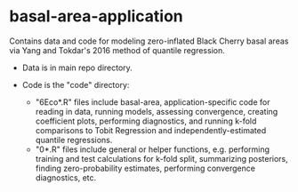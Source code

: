 # basal-area-application

Contains data and code for modeling zero-inflated Black Cherry basal areas via Yang and Tokdar's 2016 method of quantile regression.

* Data is in main repo directory.

* Code is the "code" directory:
   - "6Eco*.R" files include basal-area, application-specific code for reading in data, running models,
   assessing convergence, creating coefficient plots, performing diagnostics, and running k-fold comparisons
   to Tobit Regression and independently-estimated quantile regressions.
   - "0*.R" files include general or helper functions, e.g. performing training and test calculations for
   k-fold split, summarizing posteriors, finding zero-probability estimates, performing convergence diagnostics, etc.
